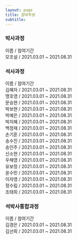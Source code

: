 ```yaml
---
layout: page
title: 참여학생
subtitle:
---
```


### 박사과정
이름 / 참여기간<br>
모조설 / 2021.03.01 ~ 2021.08.31<br>

### 석사과정
이름 / 참여기간<br>
김혜자 / 2021.03.01 ~ 2021.08.31<br>
맹호영 / 2021.03.01 ~ 2021.08.31<br>
문승현 / 2021.03.01 ~ 2021.08.31<br>
박보현 / 2021.03.01 ~ 2021.08.31<br>
박예은 / 2021.03.01 ~ 2021.08.31<br>
박지혜 / 2021.03.01 ~ 2021.08.31<br>
백정재 / 2021.03.01 ~ 2021.08.31<br>
손기훈 / 2021.03.01 ~ 2021.08.31<br>
송수진 / 2021.03.01 ~ 2021.08.31<br>
송인주 / 2021.03.01 ~ 2021.08.31<br>
신소현 / 2021.03.01 ~ 2021.08.31<br>
우채영 / 2021.03.01 ~ 2021.08.31<br>
유보정 / 2021.03.01 ~ 2021.08.31<br>
윤수민 / 2021.03.01 ~ 2021.08.31<br>
이자영 / 2021.03.01 ~ 2021.08.31<br>
정수림 / 2021.03.01 ~ 2021.08.31<br>
조태희 / 2021.03.01 ~ 2021.08.31<br>

### 석박사통합과정
이름 / 참여기간<br>
김경은 / 2021.03.01 ~ 2021.08.31<br>
김선희 / 2021.03.01 ~ 2021.08.31<br>
